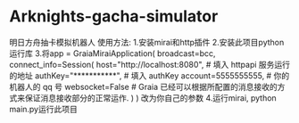 # Arknights-gacha-simulator
明日方舟抽卡模拟机器人
使用方法:
  1.安装mirai和http插件
  2.安装此项目python运行库
  3.将app = GraiaMiraiApplication(
        broadcast=bcc,
        connect_info=Session(
            host="http://localhost:8080", # 填入 httpapi 服务运行的地址
            authKey="***********", # 填入 authKey
            account=5555555555, # 你的机器人的 qq 号
            websocket=False # Graia 已经可以根据所配置的消息接收的方式来保证消息接收部分的正常运作.
        )
    )
    改为你自己的参数
 4.运行mirai, python main.py运行此项目

